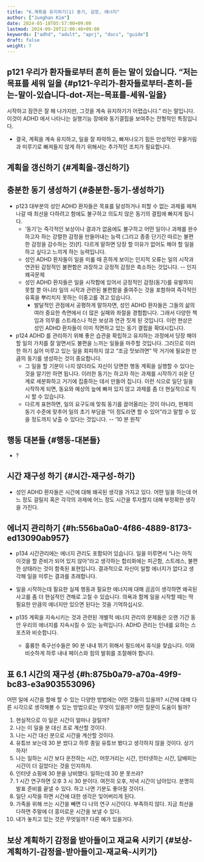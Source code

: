 ```yaml
---
title: "6.계획을 유지하기(1) 동기, 감정, 에너지"
author: ["Junghan Kim"]
date: 2024-05-18T05:57:00+09:00
lastmod: 2024-09-20T12:00:40+09:00
keywords: ["adhd", "adult", "aprj", "docs", "guide"]
draft: false
weight: 7
---
```


<!--more-->


## p121 우리가 환자들로부터 흔히 듣는 말이 있습니다. “저는 목표를 세워 일을 {#p121-우리가-환자들로부터-흔히-듣는-말이-있습니다-dot-저는-목표를-세워-일을}

시작하고 잠깐은 잘 해 나가지만, 그것을 계속 유지하기가 어렵습니다.” 라는 말입니다. 이것이 ADHD 에서 나타나는 실행기능 장애와 동기결핍을 보여주는 전형적인 특징입니다.

-   결국, 계획을 계속 유지하고, 일을 잘 파악하고, 빠져나오기 힘든 만성적인 꾸물거림과 미루기로 빠져들지 않게 하기 위해서는 추가적인 조치가 필요합니다.


## 계획을 갱신하기 {#계획을-갱신하기}


## 충분한 동기 생성하기 {#충분한-동기-생성하기}

-   p123 대부분의 성인 ADHD 환자들은 목표를 달성하거나 피할 수 없는 과제를 헤쳐 나갈 때 최선을 다하려고 함에도 불구하고 의도치 않은 동기의 결핍에 빠지게 됩니다.
    -   ‘동기’는 즉각적인 보상이나 결과가 없음에도 불구하고 어떤 일이나 과제를 완수하고자 하는 강렬한 감정을 만들어내는 능력 (그리고 종종 단기간 따르는 불편한 감정을 감수하는 것)[f]. 다르게 말하면 당장 할 이유가 없어도 해야 할 일을 하고 싶다고 느끼게 하는 능력입니다.
    -   성인 ADHD 환자들이 일을 미룰 때 흔하게 보이는 인지적 오류는 일의 시작과 연관된 감정적인 불편함은 과장하고 긍정적 감정은 축소하는 것입니다. -- 인지왜곡문제
    -   성인 ADHD 환자들은 일을 시작함에 있어서 긍정적인 감정(동기)를 유발하지 못할 뿐 아니라 일의 시작과 관련된 불편함을 줄여주는 것을 포함하여 즉각적인 유혹을 뿌리치지 못하는 이중고를 겪고 있습니다.
        -   발달적인 관점에서 공평하게 말하자면, 성인 ADHD 환자들은 그들의 삶의 여러 중요한 측면에서 더 많은 실패와 좌절을 경험합니다. 그래서 다양한 책임과 의무를 스트레스나 적은 보상과 연관 짓게 된 것입니다. 이런 현상은 성인 ADHD 환자들이 이미 직면하고 있는 동기 결핍을 확대시킵니다.
-   p124 ADHD 를 관리하기 위해 좋은 습관을 확립하고 유지하는 과정에서 당장 해야 할 일의 가치를 잘 알면서도 불편을 느끼는 일들을 마주할 것입니다. 그러므로 이러한 하기 싫어 미루고 있는 일을 회피하지 않고 “조금 맛보려면” 딱 거기에 필요한 만큼의 동기를 생성하는 것이 중요합니다.
    -   그 일을 할 기분이 나지 않더라도 자신이 당면한 행동 계획을 실행할 수 있다는 것을 알기만 하면 됩니다. 이러한 동기는 하고자 하는 과제를 시작하기 쉬운 단계로 세분화하고 거기에 집중하는 데서 만들어 집니다. 이런 식으로 일단 일을 시작하게 되면, 동요와 예상의 늪에 빠져 있지 않고 과제를 좀 더 현실적으로 직시 할 수 있습니다.
    -   다르게 표현하면, 일의 요구도에 맞춰 동기를 끌어올리는 것이 아니라, 현재의 동기 수준에 맞추어 일의 초기 부담을 “이 정도라면 할 수 있어”라고 말할 수 있을 정도까지 낮출 수 있다는 것입니다. -- ‘10 분 원칙’


## 행동 대본들 {#행동-대본들}

-   ?


## 시간 재구성 하기 {#시간-재구성-하기}

-   성인 ADHD 환자들은 시간에 대해 왜곡된 생각을 가지고 있다. 어떤 일을 하는데 어느 정도 걸릴지 혹은 각각의 과제에 어느 정도 시간을 투자할지 대해 부정확한 생각을 가진다.


## 에너지 관리하기 {#h:556ba0a0-4f86-4889-8173-ed13090ab957}

-   p134 시간관리에는 에너지 관리도 포함되어 있습니다. 일을 미루면서 “나는 아직 이것을 할 준비가 되어 있지 않아”라고 생각하는 합리화에는 피곤함, 스트레스, 불편한 상태라는 것이 함축된 표현입니다. 결과적으로 자신이 일할 에너지가 없다고 생각해 일을 미루는 결과를 초래합니다.
-   일을 시작하는데 필요한 실제 행동과 필요한 에너지에 대해 곰곰이 생각하면 왜곡된 사고를 좀 더 현실적인 견해로 고칠 수 있습니다. 의욕과 함께 일을 시작할 때는 딱 필요한 만큼의 에너지만 있으면 된다는 것을 기억하십시오.

-   p135 계획을 지속시키는 것과 관련된 개별적 에너지 관리의 문제들은 오랜 기간 동안 우리의 에너지를 지속시킬 수 있는 능력입니다. ADHD 관리는 인내를 요하는 스포츠와 비슷합니다.
    -   훌륭한 축구선수들은 90 분 내내 뛰기 위해서 필드에서 휴식을 찾습니다. 이와 비슷하게 하루 내내 페이스와 힘의 발휘를 조절해야 합니다.


## 표 6.1 시간의 재구성 {#h:875b0a79-a70a-49f9-bc83-e3a903553096}

어떤 일에 시간을 할애 할 수 있는 다양한 방법에는 어떤 것들이 있을까? 시간에 대해 다른 시각으로 생각해볼 수 있는 방법으로는 무엇이 있을까? 어떤 질문이 도움이 될까?

1.  현실적으로 이 일은 시간이 얼마나 걸릴까?
2.  나는 이 일을 분 대신 초로 계산할 것이다.
3.  나는 시간 대신 분으로 시간을 계산할 것이다.
4.  유튜브 보는데 30 분 썼다고 하루 종일 유튜브 봤다고 생각하지 않을 것이다. 상기하자!
5.  나는 일하는 시간 보다 운전하는 시간, 머뭇거리는 시간, 인터넷하는 시간, 담배피는 시간이 더 길었다는 것을 인지하자.
6.  인터넷 쇼핑에 30 분을 낭비했다. 일하는데 30 분 못쓰랴?
7.  1 시간 연구하면 오후 3 시 30 분이다. 여전히 오후, 저녁 시간이 남아있다. 분명히 발표 준비를 끝낼 수 있다. 하고 나면 기분도 좋아질 것이다.
8.  일단 시작을 하면 시간에 대한 생각은 잊어버리게 된다.
9.  가족을 위해 쓰는 시간을 빼면 다 나의 연구 시간이다. 부족하지 않다. 지금 최선을 다하면 주말에 더 흥미로운 시간을 보낼 수 있다.
10. 내가 놓치고 있는 것은 무엇일까? 다른 예가 있을거다.


## 보상 계획하기 감정을 받아들이고 재교육 시키기 {#보상-계획하기-감정을-받아들이고-재교육-시키기}
